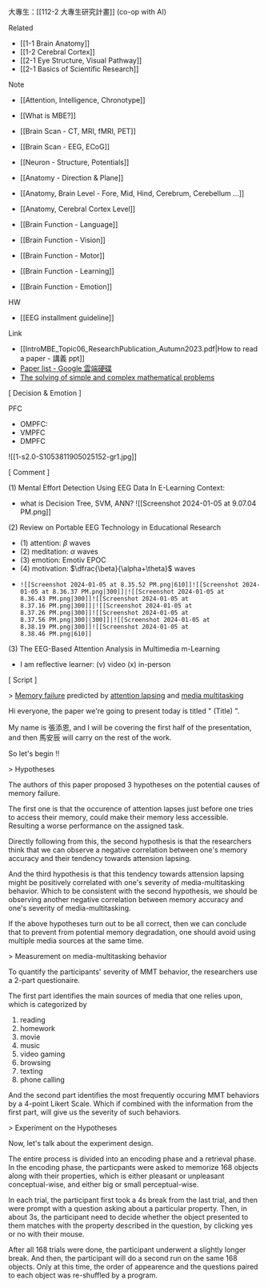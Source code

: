 
大專生：[[112-2 大專生研究計畫]] (co-op with AI)

Related
- [[1-1 Brain Anatomy]]
- [[1-2 Cerebral Cortex]]
- [[2-1 Eye Structure, Visual Pathway]]
- [[2-1 Basics of Scientific Research]]

Note
- [[Attention, Intelligence, Chronotype]]
- [[What is MBE?]]
	
- [[Brain Scan - CT, MRI, fMRI, PET]]
- [[Brain Scan - EEG, ECoG]]
	
- [[Neuron - Structure, Potentials]]
- [[Anatomy - Direction & Plane]]
- [[Anatomy, Brain Level - Fore, Mid, Hind, Cerebrum, Cerebellum ...]]
- [[Anatomy, Cerebral Cortex Level]]
	
- [[Brain Function - Language]]
- [[Brain Function - Vision]]
- [[Brain Function - Motor]]
- [[Brain Function - Learning]]
- [[Brain Function - Emotion]]

HW
- [[EEG installment guideline]]

Link
- [[IntroMBE_Topic06_ResearchPublication_Autumn2023.pdf|How to read a paper - 講義 ppt]]
- [Paper list - Google 雲端硬碟](https://drive.google.com/drive/folders/1T2CGNtpRjpXQkbbM5GM-J9Xc9-BP-6eE)
- [The solving of simple and complex mathematical problems](https://www.canva.com/design/DAF4ItzeytQ/9DiI1y5VXO-nwtmSULd3aA/view?utm_content=DAF4ItzeytQ&utm_campaign=designshare&utm_medium=link&utm_source=recording_view)


\[ Decision & Emotion ]

PFC
- OMPFC:
- VMPFC
- DMPFC

![[1-s2.0-S1053811905025152-gr1.jpg]]


\[ Comment ]

(1) 
Mental Effort Detection Using EEG Data In E-Learning Context:
- what is Decision Tree, SVM, ANN?
	  ![[Screenshot 2024-01-05 at 9.07.04 PM.png]]

(2)
Review on Portable EEG Technology in Educational Research
- (1) attention: $\beta$ waves
- (2) meditation: $\alpha$ waves
- (3) emotion: Emotiv EPOC
- (4) motivation: $\dfrac{\beta}{\alpha+\theta}$ waves
- 
	  ![[Screenshot 2024-01-05 at 8.35.52 PM.png|610]]![[Screenshot 2024-01-05 at 8.36.37 PM.png|300]]|![[Screenshot 2024-01-05 at 8.36.43 PM.png|300]]![[Screenshot 2024-01-05 at 8.37.16 PM.png|300]]|![[Screenshot 2024-01-05 at 8.37.26 PM.png|300]]![[Screenshot 2024-01-05 at 8.37.56 PM.png|300]|300]]|![[Screenshot 2024-01-05 at 8.38.19 PM.png|300]]![[Screenshot 2024-01-05 at 8.38.46 PM.png|610]]

(3)
The EEG-Based Attention Analysis in Multimedia m-Learning
- I am reflective learner: (v) video (x) in-person


\[ Script ]

\> <u>Memory failure</u> predicted by <u>attention lapsing</u> and <u>media multitasking</u>

Hi everyone, the paper we're going to present today is titled " (Title) ".

My name is 張添恩, and I will be covering the first half of the presentation, and then 馬安辰 will carry on the rest of the work.

So let's begin !!


\> Hypotheses

The authors of this paper proposed 3 hypotheses on the potential causes of memory failure.

The first one is that the occurence of attention lapses just before one tries to access their memory, could make their memory less accessible.
Resulting a worse performance on the assigned task.

Directly following from this, the second hypothesis is that the researchers think that we can observe a negative correlation between one's memory accuracy and their tendency towards attension lapsing.

And the third hypothesis is that this tendency towards attension lapsing might be positively correlated with one's severity of media-multitasking behavior. Which to be consistent with the second hypothesis, we should be observing another negative correlation between memory accuracy and one's severity of media-multitasking.

If the above hypotheses turn out to be all correct, then we can conclude that to prevent from potential memory degradation, one should avoid using multiple media sources at the same time.


\> Measurement on media-multitasking behavior

To quantify the participants' severity of MMT behavior, the researchers use a 2-part questionaire.

The first part identifies the main sources of media that one relies upon, 
which is categorized by 
1. reading
2. homework
3. movie
4. music
5. video gaming
6. browsing
7. texting
8. phone calling

And the second part identifies the most frequently occuring MMT behaviors by a 4-point Likert Scale. Which if combined with the information from the first part, will give us the severity of such behaviors.


\> Experiment on the Hypotheses

Now, let's talk about the experiment design. 

The entire process is divided into an encoding phase and a retrieval phase.
In the encoding phase, the particpants were asked to memorize 168 objects along with their properties, which is either pleasant or unpleasant conceptual-wise, and either big or small perceptual-wise.

In each trial, the participant first took a 4s break from the last trial, and then were prompt with a question asking about a particular property. Then, in about 3s, the participant need to decide whether the object presented to them matches with the property described in the question, by clicking yes or no with their mouse.

After all 168 trials were done, the participant underwent a slightly longer break. And then, the participant will do a second run on the same 168 objects. Only at this time, the order of appearence and the questions paired to each object was re-shuffled by a program.